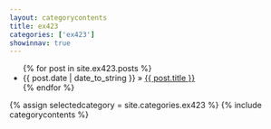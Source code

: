 ```yaml
---
layout: categorycontents
title: ex423
categories: ['ex423']
showinnav: true
---
```


<div id="home">
  <ul class="posts">
    {% for post in site.ex423.posts %}
      <li><span>{{ post.date | date_to_string }}</span> &raquo; <a href="{{ post.url }}">{{ post.title }}</a></li>
    {% endfor %}
  </ul>
</div>

{% assign selectedcategory = site.categories.ex423 %}
{% include categorycontents %}

